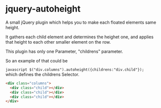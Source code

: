 jquery-autoheight
=================

A small jQuery plugin which helps you to make each floated elements same height.

It gathers each child element and determines the heighet one, and applies that height to each other smaller element on the row.

This plugin has only one Parameter, "childrens" parameter.

So an example of that could be 

```javascript $("div.columns").autoheight({childrens:"div.child"}); ``` which defines the childrens Selector.

```HTML 
<div class="columns"> 
  <div class="child"></div> 
  <div class="child"></div> 
  <div class="child"></div>
</div> 
```

